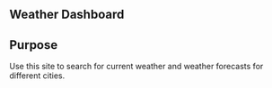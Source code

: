 ## Weather Dashboard

## Purpose
Use this site to search for current weather and weather forecasts for different cities.


